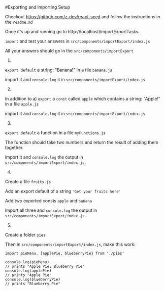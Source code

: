 #Exporting and Importing
Setup

Checkout https://github.com/z-dev/react-seed and follow the instructions in the `readme.md`

Once it's up and running go to http://localhost/importExportTasks.

`import` and test your answers in `src/components/importExport/index.js`

All your answers should go in the `src/components/importExport` 

1. 

`export default` a string: "Banana!" in a file `banana.js`

import it and `console.log` it in `src/components/importExport/index.js`


2.

In addition to a) `export` a `const` called `apple` which contains a string: "Apple!" in a file `apple.js`

import it and `console.log` it in `src/components/importExport/index.js`


3.

`export default` a function in a file `myFunctions.js`

The function should take two numbers and return the result of adding them together.

import it and `console.log` the output in `src/components/importExport/index.js`.

4.

Create a file `fruits.js`

Add an export default of a string `'Get your fruits here'`

Add two exported consts `apple` and `banana`

Import all three and `console.log` the output in `src/components/importExport/index.js`.

5.

Create a folder `pies`

Then in `src/components/importExport/index.js`, make this work:
```
import pieMenu, {applePie, blueberryPie} from './pies'

console.log(pieMenu)
// prints "Apple Pie, Blueberry Pie"
console.log(applePie)
// prints "Apple Pie"
console.log(blueberryPie)
// prints "Blueberry Pie"
```
